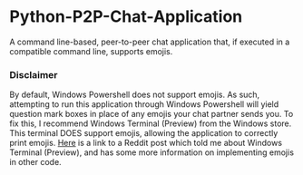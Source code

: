 # Python-P2P-Chat-Application
A command line-based, peer-to-peer chat application that, if executed in a compatible command line, supports emojis.

### Disclaimer
By default, Windows Powershell does not support emojis. As such, attempting to run this application through Windows Powershell will yield question mark boxes in place of any emojis your chat partner sends you. To fix this, I recommend Windows Terminal (Preview) from the Windows store. This terminal DOES support emojis, allowing the application to correctly print emojis. [Here](https://www.reddit.com/r/PowerShell/comments/c4urgw/how_to_display_emojis_in_windows_terminal/) is a link to a Reddit post which told me about Windows Terminal (Preview), and has some more information on implementing emojis in other code.
